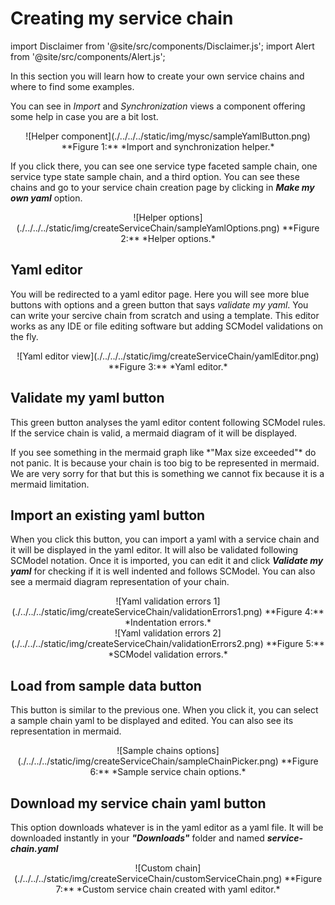 # Creating my service chain

import Disclaimer from '@site/src/components/Disclaimer.js';
import Alert from '@site/src/components/Alert.js';

In this section you will learn how to create your own service chains and where to find some examples.

You can see in *Import* and *Synchronization* views a component offering some help in case you are a bit lost.

<div align="center">
![Helper component](./../../../static/img/mysc/sampleYamlButton.png)  
**Figure 1:** *Import and synchronization helper.*
</div>

If you click there, you can see one service type faceted sample chain, one service type state sample chain, and a third option. You can see these chains and go to your service chain creation page by clicking in ***Make my own yaml*** option.

<div align="center">
![Helper options](./../../../static/img/createServiceChain/sampleYamlOptions.png)  
**Figure 2:** *Helper options.*
</div>

## Yaml editor

You will be redirected to a yaml editor page. Here you will see more blue buttons with options and a green button that says *validate my yaml*. You can write your sercive chain from scratch and using a template. This editor works as any IDE or file editing software but adding SCModel validations on the fly.

<div align="center">
![Yaml editor view](./../../../static/img/createServiceChain/yamlEditor.png)  
**Figure 3:** *Yaml editor.*
</div>

## Validate my yaml button

This green button analyses the yaml editor content following SCModel rules. If the service chain is valid, a mermaid diagram of it will be displayed.

<Alert>
If you see something in the mermaid graph like *"Max size exceeded"* do not panic. It is because your chain is too big to be represented in mermaid. We are very sorry for that but this is something we cannot fix because it is a mermaid limitation.
</Alert>

## Import an existing yaml button

When you click this button, you can import a yaml with a service chain and it will be displayed in the yaml editor. It will also be validated following SCModel notation. Once it is imported, you can edit it and click ***Validate my yaml*** for checking if it is well indented and follows SCModel. You can also see a mermaid diagram representation of your chain.

<div align="center">
![Yaml validation errors 1](./../../../static/img/createServiceChain/validationErrors1.png)  
**Figure 4:** *Indentation errors.*
</div>

<div align="center">
![Yaml validation errors 2](./../../../static/img/createServiceChain/validationErrors2.png)  
**Figure 5:** *SCModel validation errors.*
</div>

## Load from sample data button

This button is similar to the previous one. When you click it, you can select a sample chain yaml to be displayed and edited. You can also see its representation in mermaid.

<div align="center">
![Sample chains options](./../../../static/img/createServiceChain/sampleChainPicker.png)  
**Figure 6:** *Sample service chain options.*
</div>

## Download my service chain yaml button

This option downloads whatever is in the yaml editor as a yaml file. It will be downloaded instantly in your ***"Downloads"*** folder and named ***service-chain.yaml***

<div align="center">
![Custom chain](./../../../static/img/createServiceChain/customServiceChain.png)  
**Figure 7:** *Custom service chain created with yaml editor.*
</div>
